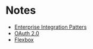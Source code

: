 # Notes
- [Enterprise Integration Patters](enterprise-integration-patterns/README.md)
- [OAuth 2.0](oauth2/README.md)
- [Flexbox](flexbox/README.md)